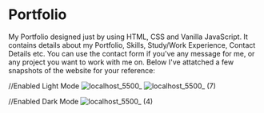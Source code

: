 # Portfolio
My Portfolio designed just by using HTML, CSS and Vanilla JavaScript.
It contains details about my Portfolio, Skills, Study/Work Experience, Contact Details etc.
You can use the contact form if you've any message for me, or any project you want to work with me on.
Below I've attatched a few snapshots of the website for your reference:

//Enabled Light Mode
![localhost_5500_](https://user-images.githubusercontent.com/50805195/127385238-bf838863-08e3-46ca-8aa4-e0e0f1c0aa8a.png)
![localhost_5500_ (7)](https://user-images.githubusercontent.com/50805195/127386262-5b283cae-28e3-46dc-a82f-a3fd3c65f0f6.png)



//Enabled Dark Mode
![localhost_5500_ (4)](https://user-images.githubusercontent.com/50805195/127385472-3b4370fb-9a0b-4c5f-a400-77bb830a0609.png)

